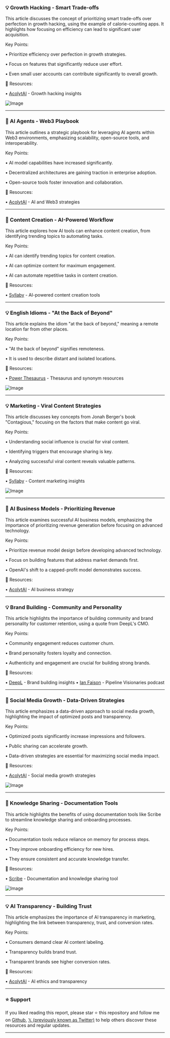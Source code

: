 ### 💡 Growth Hacking - Smart Trade-offs

This article discusses the concept of prioritizing smart trade-offs over perfection in growth hacking, using the example of calorie-counting apps.  It highlights how focusing on efficiency can lead to significant user acquisition.

Key Points:

• Prioritize efficiency over perfection in growth strategies.


•  Focus on features that significantly reduce user effort.


•  Even small user accounts can contribute significantly to overall growth.


🔗 Resources:

• [AcolytAI](https://x.com/AcolytAI) - Growth hacking insights

![Image](https://pbs.twimg.com/media/GqDlEW7WoAAj6lg?format=jpg&name=small)


---

### 🤖 AI Agents - Web3 Playbook

This article outlines a strategic playbook for leveraging AI agents within Web3 environments, emphasizing scalability, open-source tools, and interoperability.

Key Points:

• AI model capabilities have increased significantly.


•  Decentralized architectures are gaining traction in enterprise adoption.


• Open-source tools foster innovation and collaboration.


🔗 Resources:

• [AcolytAI](https://x.com/AcolytAI) - AI and Web3 strategies


---

### 🚀 Content Creation - AI-Powered Workflow

This article explores how AI tools can enhance content creation, from identifying trending topics to automating tasks.

Key Points:

• AI can identify trending topics for content creation.


• AI can optimize content for maximum engagement.


• AI can automate repetitive tasks in content creation.


🔗 Resources:

• [Syllaby](https://x.com/TrySyllaby) - AI-powered content creation tools


---

### 💡 English Idioms - "At the Back of Beyond"

This article explains the idiom "at the back of beyond," meaning a remote location far from other places.

Key Points:

• "At the back of beyond" signifies remoteness.


• It is used to describe distant and isolated locations.



🔗 Resources:

• [Power Thesaurus](https://x.com/PowerThesaurus) - Thesaurus and synonym resources

![Image](https://pbs.twimg.com/media/Gp_IgVwWwAAD_3i?format=jpg&name=small)


---

### 💡 Marketing - Viral Content Strategies

This article discusses key concepts from Jonah Berger's book "Contagious," focusing on the factors that make content go viral.

Key Points:

• Understanding social influence is crucial for viral content.


• Identifying triggers that encourage sharing is key.


•  Analyzing successful viral content reveals valuable patterns.


🔗 Resources:

• [Syllaby](https://x.com/TrySyllaby) -  Content marketing insights

![Image](https://pbs.twimg.com/media/Gp_G9ObWkAAEH4n?format=jpg&name=small)


---

### 🤖 AI Business Models - Prioritizing Revenue

This article examines successful AI business models, emphasizing the importance of prioritizing revenue generation before focusing on advanced technology.

Key Points:

•  Prioritize revenue model design before developing advanced technology.


•  Focus on building features that address market demands first.


•  OpenAI's shift to a capped-profit model demonstrates success.


🔗 Resources:

• [AcolytAI](https://x.com/AcolytAI) - AI business strategy


---

### 💡 Brand Building - Community and Personality

This article highlights the importance of building community and brand personality for customer retention, using a quote from DeepL's CMO.

Key Points:

• Community engagement reduces customer churn.


•  Brand personality fosters loyalty and connection.


•  Authenticity and engagement are crucial for building strong brands.


🔗 Resources:

• [DeepL](https://x.com/DeepLcom) -  Brand building insights
• [Ian Faison](https://x.com/ianfaison) - Pipeline Visionaries podcast


---

### 🚀 Social Media Growth - Data-Driven Strategies

This article emphasizes a data-driven approach to social media growth, highlighting the impact of optimized posts and transparency.

Key Points:

• Optimized posts significantly increase impressions and followers.


•  Public sharing can accelerate growth.


• Data-driven strategies are essential for maximizing social media impact.


🔗 Resources:

• [AcolytAI](https://x.com/AcolytAI) - Social media growth strategies

![Image](https://pbs.twimg.com/media/Gp5DN-TXkAEENuw?format=jpg&name=small)


---

### 🚀 Knowledge Sharing - Documentation Tools

This article highlights the benefits of using documentation tools like Scribe to streamline knowledge sharing and onboarding processes.

Key Points:

•  Documentation tools reduce reliance on memory for process steps.


•  They improve onboarding efficiency for new hires.


•  They ensure consistent and accurate knowledge transfer.


🔗 Resources:

• [Scribe](https://x.com/ScribeHow) - Documentation and knowledge sharing tool

![Image](https://pbs.twimg.com/amplify_video_thumb/1918037719646699520/img/agy3P38oaBhg8kuT.jpg)


---

### 💡 AI Transparency - Building Trust

This article emphasizes the importance of AI transparency in marketing, highlighting the link between transparency, trust, and conversion rates.

Key Points:

•  Consumers demand clear AI content labeling.


• Transparency builds brand trust.


•  Transparent brands see higher conversion rates.


🔗 Resources:

• [AcolytAI](https://x.com/AcolytAI) - AI ethics and transparency


---

### ⭐️ Support

If you liked reading this report, please star ⭐️ this repository and follow me on [Github](https://github.com/Drix10), [𝕏 (previously known as Twitter)](https://x.com/DRIX_10_) to help others discover these resources and regular updates.

---